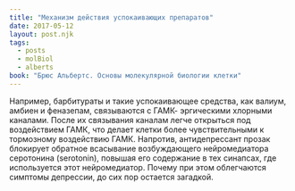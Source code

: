 ```yaml
---
title: "Механизм действия успокаивающих препаратов"
date: 2017-05-12
layout: post.njk
tags:
  - posts
  - molBiol
  - alberts
book: "Брюс Альбертс. Основы молекулярной биологии клетки"
---
```


Например, барбитураты и такие успокаивающее средства, как валиум, амбиен и феназепам, связываются с ГАМК- эргическими хлорными каналами. После их связывания каналам легче открыться под воздействием ГАМК, что делает клетки более чувствительными к тормозному воздействию ГАМК. Напротив, антидепрессант прозак блокирует обратное всасывание возбуждающего нейромедиатора серотонина (serotonin), повышая его содержание в тех синапсах, где используется этот нейромедиатор. Почему при этом облегчаются симптомы депрессии, до сих пор остается загадкой.
